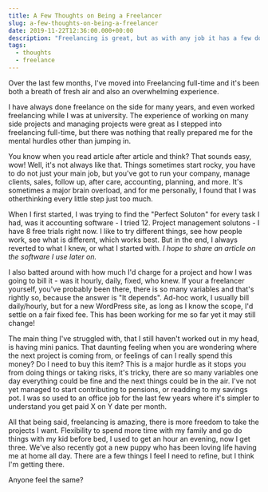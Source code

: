 ```yaml
---
title: A Few Thoughts on Being a Freelancer
slug: a-few-thoughts-on-being-a-freelancer
date: 2019-11-22T12:36:00.000+00:00
description: "Freelancing is great, but as with any job it has a few downfalls. I've tried to articulate my feelings into a short article."
tags:
  - thoughts
  - freelance
---
```


Over the last few months, I've moved into Freelancing full-time and it's been both a breath of fresh air and also an overwhelming experience.

I have always done freelance on the side for many years, and even worked freelancing while I was at university. The experience of working on many side projects and managing projects were great as I stepped into freelancing full-time, but there was nothing that really prepared me for the mental hurdles other than jumping in.

You know when you read article after article and think? That sounds easy, wow! Well, it's not always like that. Things sometimes start rocky, you have to do not just your main job, but you've got to run your company, manage clients, sales, follow up, after care, accounting, planning, and more. It's sometimes a major brain overload, and for me personally, I found that I was otherthinking every little step just too much.

When I first started, I was trying to find the "Perfect Soluton" for every task I had, was it accounting software - I tried 12. Project management solutons - I have 8 free trials right now. I like to try different things, see how people work, see what is different, which works best. But in the end, I always reverted to what I knew, or what I started with. _I hope to share an article on the software I use later on._

I also batted around with how much I'd charge for a project and how I was going to bill it - was it hourly, daily, fixed, who knew. If your a freelancer yourself, you've probably been there, there is so many variables and that's rightly so, because the answer is "It depends". Ad-hoc work, I usually bill daily/hourly, but for a new WordPress site, as long as I know the scope, I'd settle on a fair fixed fee. This has been working for me so far yet it may still change!

The main thing I've struggled with, that I still haven't worked out in my head, is having mini panics. That daunting feeling when you are wondering where the next project is coming from, or feelings of can I really spend this money? Do I need to buy this item? This is a major hurdle as it stops you from doing things or taking risks, it's tricky, there are so many variables one day everything could be fine and the next things could be in the air. I've not yet managed to start contributing to pensions, or readding to my savings pot. I was so used to an office job for the last few years where it's simpler to understand you get paid X on Y date per month.

All that being said, freelancing is amazing, there is more freedom to take the projects I want. Flexibility to spend more time with my family and go do things with my kid before bed, I used to get an hour an evening, now I get three. We've also recently got a new puppy who has been loving life having me at home all day. There are a few things I feel I need to refine, but I think I'm getting there.

Anyone feel the same?
